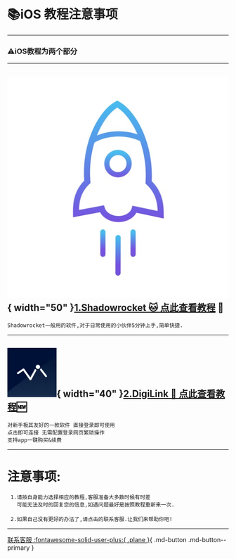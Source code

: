 # 📚iOS 教程注意事项
---
### ⚠️iOS教程为两个部分
---



## ![Image title](../../assets/photo/ios/sr/srlogo.jpg){ width="50" }[1.Shadowrocket 🐱 点此查看教程](./sr.md) 💼

    Shadowrocket一般用的软件,对于日常使用的小伙伴5分钟上手,简单快捷.

---

## ![Image title](../../assets/photo/win/digilink/digilinklogo.png){ width="40" }[2.DigiLink 🔗 点此查看教程](./digilink.md)🆕

    对新手极其友好的一款软件 直接登录即可使用
    点击即可连接 无需配置登录网页繁琐操作
    支持app一键购买&续费
    
---

# 注意事项:

     1.请按自身能力选择相应的教程,客服准备大多数时候有时差
       可能无法及时的回复您的信息,如遇问题最好是按照教程重新来一次.

     2.如果自己没有更好的办法了,请点击的联系客服.让我们来帮助你吧!
---
[联系客服 :fontawesome-solid-user-plus:{ .plane }](../../chat.html){ .md-button .md-button--primary }